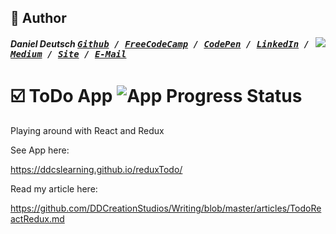 ## 📝 Author
[<img src="https://s3-us-west-2.amazonaws.com/s.cdpn.io/854371/profile/profile-80_2.jpg" align="right">](http://ddcreationstudios.at/)

##### Daniel Deutsch <kbd>[Github](https://github.com/DDCreationStudios) / [FreeCodeCamp](https://www.freecodecamp.com/ddcreationstudios) / [CodePen](http://codepen.io/ddcreationstudios/) / [LinkedIn](https://www.linkedin.com/in/daniel-deutsch-b95611127) / [Medium](https://medium.com/@ddcreationstudi) / [Site](http://ddcreationstudios.at/) /  [E-Mail](mailto:deudan1010@gmail.com)</kbd>

# ☑️  ToDo App ![App Progress Status](https://img.shields.io/badge/Status-Finished-0520b7.svg?style=plastic)

Playing around with React and Redux

See App here:

https://ddcslearning.github.io/reduxTodo/

Read my article here:

https://github.com/DDCreationStudios/Writing/blob/master/articles/TodoReactRedux.md
